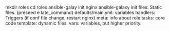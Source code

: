 mkdir roles
cd roles
ansible-galay init nginx
ansible-galaxy init 
files: Static files. (preseed e late_command)
defaults/main.yml: variables
handlers: Triggers (if conf file change, restart nginx)
meta: info about role
tasks: core code 
template: dynamic files.
vars: variables, but higher priority. 



